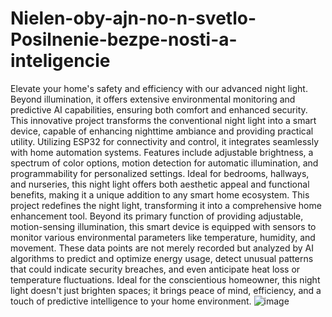 # Nielen-oby-ajn-no-n-svetlo-Posilnenie-bezpe-nosti-a-inteligencie
Elevate your home's safety and efficiency with our advanced night light. Beyond illumination, it offers extensive environmental monitoring and predictive AI capabilities, ensuring both comfort and enhanced security.
This innovative project transforms the conventional night light into a smart device, capable of enhancing nighttime ambiance and providing practical utility. Utilizing ESP32 for connectivity and control, it integrates seamlessly with home automation systems. Features include adjustable brightness, a spectrum of color options, motion detection for automatic illumination, and programmability for personalized settings. Ideal for bedrooms, hallways, and nurseries, this night light offers both aesthetic appeal and functional benefits, making it a unique addition to any smart home ecosystem.
This project redefines the night light, transforming it into a comprehensive home enhancement tool. Beyond its primary function of providing adjustable, motion-sensing illumination, this smart device is equipped with sensors to monitor various environmental parameters like temperature, humidity, and movement. These data points are not merely recorded but analyzed by AI algorithms to predict and optimize energy usage, detect unusual patterns that could indicate security breaches, and even anticipate heat loss or temperature fluctuations. Ideal for the conscientious homeowner, this night light doesn't just brighten spaces; it brings peace of mind, efficiency, and a touch of predictive intelligence to your home environment.
![image](https://github.com/josephSvk/Nielen-oby-ajn-no-n-svetlo-Posilnenie-bezpe-nosti-a-inteligencie/assets/52358576/154ddc1a-5f80-4aec-b617-018d6aad64b5)
